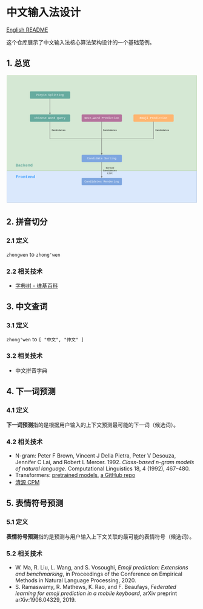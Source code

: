 # 中文输入法设计

[English README](./README.md)

这个仓库展示了中文输入法核心算法架构设计的一个基础范例。

## 1. 总览

<img src="./architecture.png" width="800" alt="架构" />

## 2. 拼音切分

### 2.1 定义

`zhongwen` to `zhong'wen`

### 2.2 相关技术

- [字典树 - 维基百科](https://en.wikipedia.org/wiki/Trie)

## 3. 中文查词

### 3.1 定义

`zhong'wen` to `[ "中文", "仲文" ]`

### 3.2 相关技术

- 中文拼音字典

## 4. 下一词预测

### 4.1 定义

**下一词预测**指的是根据用户输入的上下文预测最可能的下一词（候选词）。

### 4.2 相关技术

- N-gram: Peter F Brown, Vincent J Della Pietra, Peter V Desouza, Jennifer C Lai, and Robert L Mercer. 1992. *Class-based n-gram models of natural language*. Computational Linguistics 18, 4 (1992), 467–480.
- Transformers: [pretrained models](https://huggingface.co/transformers/pretrained_models.html), [a GitHub repo](https://github.com/renatoviolin/next_word_prediction)
- [清源 CPM](https://cpm.baai.ac.cn/)

## 5. 表情符号预测

### 5.1 定义

**表情符号预测**指的是预测与用户输入上下文关联的最可能的表情符号（候选词）。

### 5.2 相关技术

- W. Ma, R. Liu, L. Wang, and S. Vosoughi, *Emoji prediction: Extensions
and benchmarking*, in Proceedings of the Conference on Empirical
Methods in Natural Language Processing, 2020.
- S. Ramaswamy, R. Mathews, K. Rao, and F. Beaufays, *Federated
learning for emoji prediction in a mobile keyboard*, arXiv preprint
arXiv:1906.04329, 2019.
